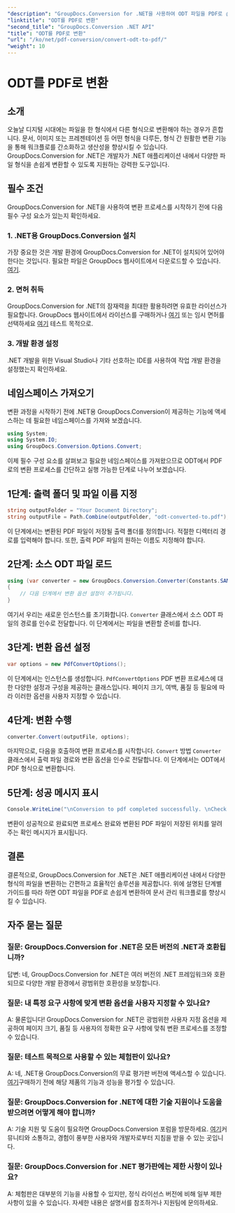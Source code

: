 ```yaml
---
"description": "GroupDocs.Conversion for .NET을 사용하여 ODT 파일을 PDF로 손쉽게 변환하세요. 문서 관리 워크플로를 간편하게 간소화하세요."
"linktitle": "ODT를 PDF로 변환"
"second_title": "GroupDocs.Conversion .NET API"
"title": "ODT를 PDF로 변환"
"url": "/ko/net/pdf-conversion/convert-odt-to-pdf/"
"weight": 10
---
```


# ODT를 PDF로 변환

## 소개
오늘날 디지털 시대에는 파일을 한 형식에서 다른 형식으로 변환해야 하는 경우가 흔합니다. 문서, 이미지 또는 프레젠테이션 등 어떤 형식을 다루든, 형식 간 원활한 변환 기능을 통해 워크플로를 간소화하고 생산성을 향상시킬 수 있습니다. GroupDocs.Conversion for .NET은 개발자가 .NET 애플리케이션 내에서 다양한 파일 형식을 손쉽게 변환할 수 있도록 지원하는 강력한 도구입니다.
## 필수 조건
GroupDocs.Conversion for .NET을 사용하여 변환 프로세스를 시작하기 전에 다음 필수 구성 요소가 있는지 확인하세요.
### 1. .NET용 GroupDocs.Conversion 설치
가장 중요한 것은 개발 환경에 GroupDocs.Conversion for .NET이 설치되어 있어야 한다는 것입니다. 필요한 파일은 GroupDocs 웹사이트에서 다운로드할 수 있습니다. [여기](https://releases.groupdocs.com/conversion/net/).
### 2. 면허 취득
GroupDocs.Conversion for .NET의 잠재력을 최대한 활용하려면 유효한 라이선스가 필요합니다. GroupDocs 웹사이트에서 라이선스를 구매하거나 [여기](https://purchase.groupdocs.com/buy) 또는 임시 면허를 선택하세요 [여기](https://purchase.groupdocs.com/temporary-license/) 테스트 목적으로.
### 3. 개발 환경 설정
.NET 개발을 위한 Visual Studio나 기타 선호하는 IDE를 사용하여 작업 개발 환경을 설정했는지 확인하세요.

## 네임스페이스 가져오기
변환 과정을 시작하기 전에 .NET용 GroupDocs.Conversion이 제공하는 기능에 액세스하는 데 필요한 네임스페이스를 가져와 보겠습니다.
```csharp
using System;
using System.IO;
using GroupDocs.Conversion.Options.Convert;
```

이제 필수 구성 요소를 살펴보고 필요한 네임스페이스를 가져왔으므로 ODT에서 PDF로의 변환 프로세스를 간단하고 실행 가능한 단계로 나누어 보겠습니다.
## 1단계: 출력 폴더 및 파일 이름 지정
```csharp
string outputFolder = "Your Document Directory";
string outputFile = Path.Combine(outputFolder, "odt-converted-to.pdf");
```
이 단계에서는 변환된 PDF 파일이 저장될 출력 폴더를 정의합니다. 적절한 디렉터리 경로를 입력해야 합니다. 또한, 출력 PDF 파일의 원하는 이름도 지정해야 합니다.
## 2단계: 소스 ODT 파일 로드
```csharp
using (var converter = new GroupDocs.Conversion.Converter(Constants.SAMPLE_ODT))
{
    // 다음 단계에서 변환 옵션 설정이 추가됩니다.
}
```
여기서 우리는 새로운 인스턴스를 초기화합니다. `Converter` 클래스에서 소스 ODT 파일의 경로를 인수로 전달합니다. 이 단계에서는 파일을 변환할 준비를 합니다.
## 3단계: 변환 옵션 설정
```csharp
var options = new PdfConvertOptions();
```
이 단계에서는 인스턴스를 생성합니다. `PdfConvertOptions` PDF 변환 프로세스에 대한 다양한 설정과 구성을 제공하는 클래스입니다. 페이지 크기, 여백, 품질 등 필요에 따라 이러한 옵션을 사용자 지정할 수 있습니다.
## 4단계: 변환 수행
```csharp
converter.Convert(outputFile, options);
```
마지막으로, 다음을 호출하여 변환 프로세스를 시작합니다. `Convert` 방법 `Converter` 클래스에서 출력 파일 경로와 변환 옵션을 인수로 전달합니다. 이 단계에서는 ODT에서 PDF 형식으로 변환합니다.
## 5단계: 성공 메시지 표시
```csharp
Console.WriteLine("\nConversion to pdf completed successfully. \nCheck output in {0}", outputFolder);
```
변환이 성공적으로 완료되면 프로세스 완료와 변환된 PDF 파일이 저장된 위치를 알려주는 확인 메시지가 표시됩니다.

## 결론
결론적으로, GroupDocs.Conversion for .NET은 .NET 애플리케이션 내에서 다양한 형식의 파일을 변환하는 간편하고 효율적인 솔루션을 제공합니다. 위에 설명된 단계별 가이드를 따라 하면 ODT 파일을 PDF로 손쉽게 변환하여 문서 관리 워크플로를 향상시킬 수 있습니다.
## 자주 묻는 질문
### 질문: GroupDocs.Conversion for .NET은 모든 버전의 .NET과 호환됩니까?
답변: 네, GroupDocs.Conversion for .NET은 여러 버전의 .NET 프레임워크와 호환되므로 다양한 개발 환경에서 광범위한 호환성을 보장합니다.
### 질문: 내 특정 요구 사항에 맞게 변환 옵션을 사용자 지정할 수 있나요?
A: 물론입니다! GroupDocs.Conversion for .NET은 광범위한 사용자 지정 옵션을 제공하여 페이지 크기, 품질 등 사용자의 정확한 요구 사항에 맞춰 변환 프로세스를 조정할 수 있습니다.
### 질문: 테스트 목적으로 사용할 수 있는 체험판이 있나요?
A: 네, .NET용 GroupDocs.Conversion의 무료 평가판 버전에 액세스할 수 있습니다. [여기](https://releases.groupdocs.com/)구매하기 전에 해당 제품의 기능과 성능을 평가할 수 있습니다.
### 질문: GroupDocs.Conversion for .NET에 대한 기술 지원이나 도움을 받으려면 어떻게 해야 합니까?
A: 기술 지원 및 도움이 필요하면 GroupDocs.Conversion 포럼을 방문하세요. [여기](https://forum.groupdocs.com/c/conversion/11)커뮤니티와 소통하고, 경험이 풍부한 사용자와 개발자로부터 지침을 받을 수 있는 곳입니다.
### 질문: GroupDocs.Conversion for .NET 평가판에는 제한 사항이 있나요?
A: 체험판은 대부분의 기능을 사용할 수 있지만, 정식 라이선스 버전에 비해 일부 제한 사항이 있을 수 있습니다. 자세한 내용은 설명서를 참조하거나 지원팀에 문의하세요.